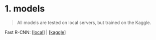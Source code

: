 # 1. models

> All models are tested on local servers, but trained on the Kaggle.

Fast R-CNN: [[local](models/CV/object_detection/fast_rcnn.pynb)] | [[kaggle](/)]